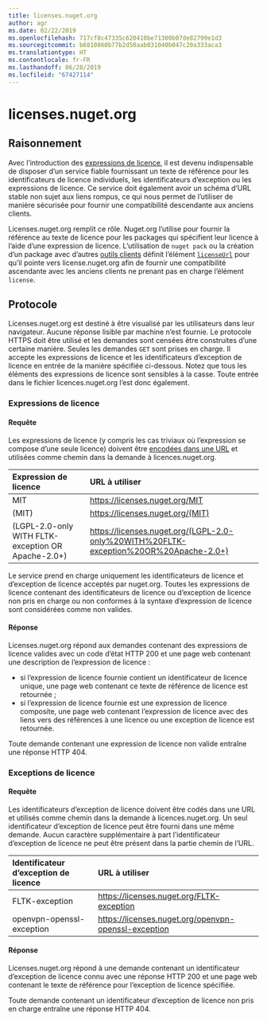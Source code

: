 ```yaml
---
title: licenses.nuget.org
author: agr
ms.date: 02/22/2019
ms.openlocfilehash: 717cf8c47335c620410be71300b07de82799e1d3
ms.sourcegitcommit: b6810860b77b2d50aab031040b047c20a333aca3
ms.translationtype: HT
ms.contentlocale: fr-FR
ms.lasthandoff: 06/28/2019
ms.locfileid: "67427114"
---
```

# <a name="licensesnugetorg"></a>licenses.nuget.org

## <a name="rationale"></a>Raisonnement

Avec l’introduction des [expressions de licence](../reference/nuspec.md#license), il est devenu indispensable de disposer d’un service fiable fournissant un texte de référence pour les identificateurs de licence individuels, les identificateurs d’exception ou les expressions de licence.
Ce service doit également avoir un schéma d’URL stable non sujet aux liens rompus, ce qui nous permet de l’utiliser de manière sécurisée pour fournir une compatibilité descendante aux anciens clients.

Licenses.nuget.org remplit ce rôle. Nuget.org l’utilise pour fournir la référence au texte de licence pour les packages qui spécifient leur licence à l’aide d’une expression de licence. L’utilisation de `nuget pack` ou la création d’un package avec d’autres [outils clients](../install-nuget-client-tools.md) définit l’élément [`licenseUrl`](../reference/nuspec.md#licenseurl) pour qu’il pointe vers license.nuget.org afin de fournir une compatibilité ascendante avec les anciens clients ne prenant pas en charge l’élément `license`.

## <a name="protocol"></a>Protocole

Licenses.nuget.org est destiné à être visualisé par les utilisateurs dans leur navigateur. Aucune réponse lisible par machine n’est fournie.
Le protocole HTTPS doit être utilisé et les demandes sont censées être construites d’une certaine manière. Seules les demandes `GET` sont prises en charge.
Il accepte les expressions de licence et les identificateurs d’exception de licence en entrée de la manière spécifiée ci-dessous. Notez que tous les éléments des expressions de licence sont sensibles à la casse. Toute entrée dans le fichier licences.nuget.org l’est donc également.

### <a name="license-expressions"></a>Expressions de licence

#### <a name="request"></a>Requête

Les expressions de licence (y compris les cas triviaux où l’expression se compose d’une seule licence) doivent être [encodées dans une URL](https://tools.ietf.org/html/rfc3986#section-2.1) et utilisées comme chemin dans la demande à licences.nuget.org.

| Expression de licence | URL à utiliser |
|:---|:---|
| MIT                                                | <https://licenses.nuget.org/MIT> |
| (MIT)                                              | <https://licenses.nuget.org/(MIT)> |
| (LGPL-2.0-only WITH FLTK-exception OR Apache-2.0+) | <https://licenses.nuget.org/(LGPL-2.0-only%20WITH%20FLTK-exception%20OR%20Apache-2.0+)> |

Le service prend en charge uniquement les identificateurs de licence et d’exception de licence acceptés par nuget.org. Toutes les expressions de licence contenant des identificateurs de licence ou d’exception de licence non pris en charge ou non conformes à la syntaxe d’expression de licence sont considérées comme non valides.

#### <a name="response"></a>Réponse

Licenses.nuget.org répond aux demandes contenant des expressions de licence valides avec un code d’état HTTP 200 et une page web contenant une description de l’expression de licence :

* si l’expression de licence fournie contient un identificateur de licence unique, une page web contenant ce texte de référence de licence est retournée ;
* si l’expression de licence fournie est une expression de licence composite, une page web contenant l’expression de licence avec des liens vers des références à une licence ou une exception de licence est retournée.

Toute demande contenant une expression de licence non valide entraîne une réponse HTTP 404.

### <a name="license-exceptions"></a>Exceptions de licence

#### <a name="request"></a>Requête

Les identificateurs d’exception de licence doivent être codés dans une URL et utilisés comme chemin dans la demande à licences.nuget.org. Un seul identificateur d’exception de licence peut être fourni dans une même demande. Aucun caractère supplémentaire à part l’identificateur d’exception de licence ne peut être présent dans la partie chemin de l’URL.

| Identificateur d’exception de licence | URL à utiliser |
|:---|:---|
|FLTK-exception            | <https://licenses.nuget.org/FLTK-exception> |
|openvpn-openssl-exception | <https://licenses.nuget.org/openvpn-openssl-exception> |

#### <a name="response"></a>Réponse

Licenses.nuget.org répond à une demande contenant un identificateur d’exception de licence connu avec une réponse HTTP 200 et une page web contenant le texte de référence pour l’exception de licence spécifiée.

Toute demande contenant un identificateur d’exception de licence non pris en charge entraîne une réponse HTTP 404.